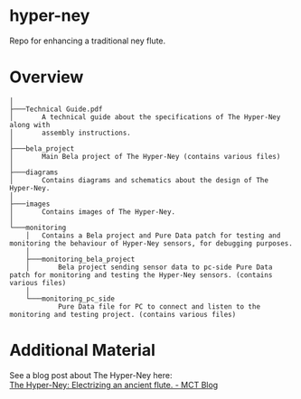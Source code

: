 # hyper-ney
Repo for enhancing a traditional ney flute.

# Overview

```
│
├───Technical Guide.pdf
│       A technical guide about the specifications of The Hyper-Ney along with
│       assembly instructions.
│
├───bela_project
│       Main Bela project of The Hyper-Ney (contains various files)
│
├───diagrams
│       Contains diagrams and schematics about the design of The Hyper-Ney.
│
├───images
│       Contains images of The Hyper-Ney.
│
└───monitoring
    │   Contains a Bela project and Pure Data patch for testing and monitoring the behaviour of Hyper-Ney sensors, for debugging purposes.
    │
    ├───monitoring_bela_project
    │       Bela project sending sensor data to pc-side Pure Data patch for monitoring and testing the Hyper-Ney sensors. (contains various files)
    │
    └───monitoring_pc_side
            Pure Data file for PC to connect and listen to the monitoring and testing project. (contains various files)
```

# Additional Material
See a blog post about The Hyper-Ney here: <br>
[The Hyper-Ney: Electrizing an ancient flute. - MCT Blog](https://mct-master.github.io/interactive-music/2023/12/01/ahmetem-the-hyper-ney.html)
